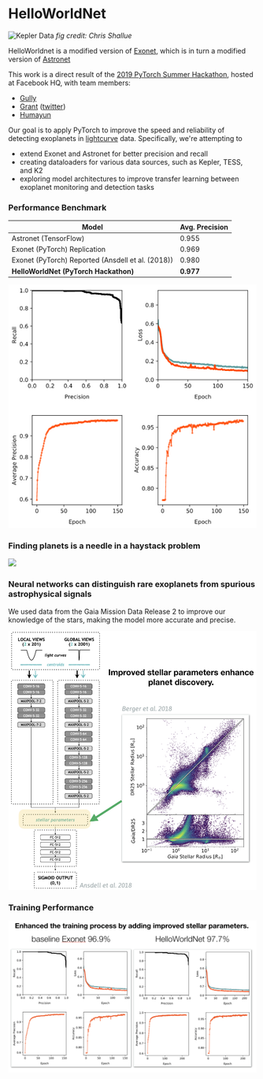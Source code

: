 # HelloWorldNet

![Kepler Data](https://github.com/google-research/exoplanet-ml/raw/master/exoplanet-ml/astronet/docs/transit.gif)
*fig credit: Chris Shallue*

HelloWorldnet is a modified version of [Exonet](https://gitlab.com/frontierdevelopmentlab/exoplanets/exonet-pytorch), which is in turn a modified version of [Astronet](https://github.com/tensorflow/models/tree/master/research/astronet)

This work is a direct result of the [2019 PyTorch Summer Hackathon](https://info.devpost.com/pytorchmpkrules), hosted at Facebook HQ, with team members:

- [Gully](https://github.com/gully)
- [Grant](https://github.com/GrantRVD) ([twitter](https://twitter.com/usethespacebar))
- [Humayun](https://github.com/humayun)

Our goal is to apply PyTorch to improve the speed and reliability of detecting exoplanets in [lightcurve](https://imagine.gsfc.nasa.gov/features/yba/M31_velocity/lightcurve/lightcurve_more.html) data. Specifically, we're attempting to

- extend Exonet and Astronet for better precision and recall
- creating dataloaders for various data sources, such as Kepler, TESS, and K2
- exploring model architectures to improve transfer learning between exoplanet monitoring and detection tasks

### Performance Benchmark

| Model | Avg. Precision |
| --  | -- |
|Astronet (TensorFlow) | 0.955|
|Exonet (PyTorch) Replication| 0.969|
|Exonet (PyTorch) Reported (Ansdell et al. (2018))| 0.980 |
|**HelloWorldNet (PyTorch Hackathon)**| **0.977**|

![Training Curves for HelloWorldNet](./graphs/Training.png)

### Finding planets is a needle in a haystack problem

<img width=500 src=https://keplerscience.arc.nasa.gov/images/shareable_-_kepler_-_numbers_12may2015-2_1041sq.jpeg></img>


### Neural networks can distinguish rare exoplanets from spurious astrophysical signals

We used data from the Gaia Mission Data Release 2 to improve our knowledge of the stars, making the model more accurate and precise.

![PyTorch Helps](graphs/gaiaDR2_neural_network.png)


### Training Performance

![how we did](graphs/pytorch_hackathon_performance.png)
